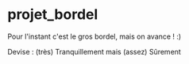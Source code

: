 # projet_bordel
Pour l'instant c'est le gros bordel, mais on avance ! :)

Devise : (très) Tranquillement mais (assez) Sûrement 
